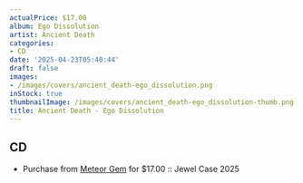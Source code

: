```yaml
---
actualPrice: $17.00
album: Ego Dissolution
artist: Ancient Death
categories:
- CD
date: '2025-04-23T05:40:44'
draft: false
images:
- /images/covers/ancient_death-ego_dissolution.png
inStock: true
thumbnailImage: /images/covers/ancient_death-ego_dissolution-thumb.png
title: Ancient Death - Ego Dissolution
---
```


## CD
* Purchase from [Meteor Gem](https://meteor-gem.com/products/ancient-death-ego-dissolution-cd) for $17.00 :: Jewel Case 2025
